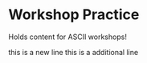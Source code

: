 # Workshop Practice

Holds content for ASCII workshops!

this is a new line
this is a additional line

